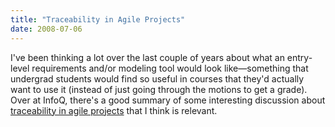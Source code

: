 ```yaml
---
title: "Traceability in Agile Projects"
date: 2008-07-06
---
```

I've been thinking a lot over the last couple of years about what an entry-level requirements and/or modeling tool would look like—something that undergrad students would find so useful in courses that they'd actually want to use it (instead of just going through the motions to get a grade).  Over at InfoQ, there's a good summary of some interesting discussion about <a href="http://www.infoq.com/news/2008/06/agile-traceability-matrix">traceability in agile projects</a> that I think is relevant.
